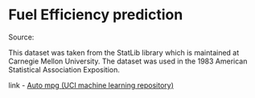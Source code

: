 # Fuel Efficiency prediction

Source:

This dataset was taken from the StatLib library which is maintained at Carnegie Mellon University. The dataset was used in the 1983 American Statistical Association Exposition.

link - [Auto mpg (UCI machine learning repository)](https://archive.ics.uci.edu/ml/datasets/auto+mpg)
